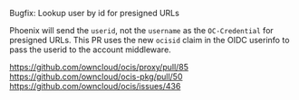 Bugfix: Lookup user by id for presigned URLs

Phoenix will send the `userid`, not the `username` as the `OC-Credential` for presigned URLs. This PR uses the new `ocisid` claim in the OIDC userinfo to pass the userid to the account middleware.

https://github.com/owncloud/ocis/proxy/pull/85
https://github.com/owncloud/ocis-pkg/pull/50
https://github.com/owncloud/ocis/issues/436
